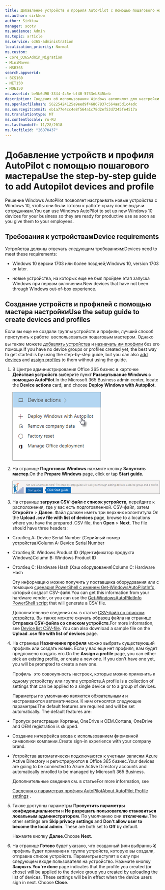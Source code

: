 ```yaml
---
title: Добавление устройств и профиля AutoPilot с помощью пошагового мастера
ms.author: sirkkuw
author: Sirkkuw
manager: scotv
ms.audience: Admin
ms.topic: article
ms.service: o365-administration
localization_priority: Normal
ms.custom:
- Core_O365Admin_Migration
- MiniMaven
- MSB365
search.appverid:
- BCS160
- MET150
- MOE150
ms.assetid: be5b6d90-3344-4c5e-bf40-5733eb845beb
description: Сведения об использовании Windows автопилот для настройки нового устройства Windows 10 для бизнеса.
ms.openlocfilehash: 56225424125e9eed9f46867837c564aa5d1c4adc
ms.sourcegitcommit: eb1a77e4cc4e8f564a1c78d2ef53d7245fe4517a
ms.translationtype: MT
ms.contentlocale: ru-RU
ms.lasthandoff: 11/28/2018
ms.locfileid: "26870437"
---
```

# <a name="use-the-step-by-step-guide-to-add-autopilot-devices-and-profile"></a><span data-ttu-id="e0675-103">Добавление устройств и профиля AutoPilot с помощью пошагового мастера</span><span class="sxs-lookup"><span data-stu-id="e0675-103">Use the step-by-step guide to add Autopilot devices and profile</span></span>

<span data-ttu-id="e0675-104">Решение Windows AutoPilot позволяет настраивать новые устройства с Windows 10, чтобы они были готовы к работе сразу после выдачи сотрудникам.</span><span class="sxs-lookup"><span data-stu-id="e0675-104">You can use Windows AutoPilot to set up new Windows 10 devices for your business so they are ready for productive use as soon as you give them to your employees.</span></span>
  
## <a name="device-requirements"></a><span data-ttu-id="e0675-105">Требования к устройствам</span><span class="sxs-lookup"><span data-stu-id="e0675-105">Device requirements</span></span>

<span data-ttu-id="e0675-106">Устройства должны отвечать следующим требованиям:</span><span class="sxs-lookup"><span data-stu-id="e0675-106">Devices need to meet these requirements:</span></span>
  
- <span data-ttu-id="e0675-107">Windows 10 версии 1703 или более поздней;</span><span class="sxs-lookup"><span data-stu-id="e0675-107">Windows 10, version 1703 or later.</span></span>
    
- <span data-ttu-id="e0675-108">новые устройства, на которых еще не был пройден этап запуска Windows при первом включении.</span><span class="sxs-lookup"><span data-stu-id="e0675-108">New devices that have not been through Windows out-of-box experience.</span></span>
    
## <a name="use-the-setup-guide-to-create-devices-and-profiles"></a><span data-ttu-id="e0675-109">Создание устройств и профилей с помощью мастера настройки</span><span class="sxs-lookup"><span data-stu-id="e0675-109">Use the setup guide to create devices and profiles</span></span>

<span data-ttu-id="e0675-110">Если вы еще не создали группы устройств и профили, лучший способ приступить к работе  воспользоваться пошаговым мастером. Однако вы также можете [добавлять устройства](create-and-edit-autopilot-devices.md) и [назначать им профили](create-and-edit-autopilot-profiles.md) без его помощи.</span><span class="sxs-lookup"><span data-stu-id="e0675-110">If you have no device groups or profiles created yet, the best way to get started is by using the step-by-step guide, but you can also [add devices](create-and-edit-autopilot-devices.md) and [assign profiles](create-and-edit-autopilot-profiles.md) to them without using the guide.</span></span> 
  
1. <span data-ttu-id="e0675-111">В Центре администрирования Office 365 бизнес в карточке **Действия устройств** выберите пункт **Развертывание Windows с помощью AutoPilot**.</span><span class="sxs-lookup"><span data-stu-id="e0675-111">In the Microsoft 365 Business admin center, locate the **Device actions** card, and choose **Deploy Windows with Autopilot**.</span></span>
    
    ![On the Device actions card, choose Deploy Windows with Autopilot.](media/160d5c2a-11a8-48f9-a8aa-70f084b85448.png)
  
2. <span data-ttu-id="e0675-113">На странице **Подготовка Windows** нажмите кнопку **Запустить мастер**.</span><span class="sxs-lookup"><span data-stu-id="e0675-113">On the **Prepare Windows** page, click or tap **Start guide**.</span></span>
    
    ![Click Start guide for step-by-step instructions for Autopilot.](media/31662655-d1e6-437d-87ea-c0dec5da56f7.png)
  
3. <span data-ttu-id="e0675-p101">На странице **загрузки CSV-файл с список устройств,** перейдите к расположения, где у вас есть подготовленной. CSV-файл, затем **Откройте** \> **Далее**. Файл должен иметь три верхних колонтитула:</span><span class="sxs-lookup"><span data-stu-id="e0675-p101">On the **Upload .csv file with list of devices** page, browse to a locations where you have the prepared .CSV file, then **Open** \> **Next**. The file should have three headers:</span></span>
    
  - <span data-ttu-id="e0675-117">Столбец A: Device Serial Number (Серийный номер устройства)</span><span class="sxs-lookup"><span data-stu-id="e0675-117">Column A: Device Serial Number</span></span>
    
  - <span data-ttu-id="e0675-118">Столбец B: Windows Product ID (Идентификатор продукта Windows)</span><span class="sxs-lookup"><span data-stu-id="e0675-118">Column B: Windows Product ID</span></span>
    
  - <span data-ttu-id="e0675-119">Столбец C: Hardware Hash (Хэш оборудования)</span><span class="sxs-lookup"><span data-stu-id="e0675-119">Column C: Hardware Hash</span></span>
    
    <span data-ttu-id="e0675-120">Эту информацию можно получить у поставщика оборудования или с помощью [сценария PowerShell с именем Get-WindowsAutoPilotInfo](https://www.powershellgallery.com/packages/Get-WindowsAutoPilotInfo), который создаст CSV-файл.</span><span class="sxs-lookup"><span data-stu-id="e0675-120">You can get this information from your hardware vendor, or you can use the [Get-WindowsAutoPilotInfo PowerShell script](https://www.powershellgallery.com/packages/Get-WindowsAutoPilotInfo) that will generate a CSV file.</span></span> 
    
    <span data-ttu-id="e0675-p102">Дополнительные сведения см. в статье [CSV-файл со списком устройств](https://support.office.com/article/932e3676-2491-49f0-9177-d893d2f5276e). Вы также можете скачать образец файла на странице **Отправка CSV-файла со списком устройств**.</span><span class="sxs-lookup"><span data-stu-id="e0675-p102">For more information, see [Device list CSV-file](https://support.office.com/article/932e3676-2491-49f0-9177-d893d2f5276e). You can also download a sample file on the **Upload .csv file with list of devices** page.</span></span> 
    
4. <span data-ttu-id="e0675-p103">На странице **Назначение профиля** можно выбрать существующий профиль или создать новый. Если у вас еще нет профиля, вам будет предложено создать его.</span><span class="sxs-lookup"><span data-stu-id="e0675-p103">On the **Assign a profile** page, you can either pick an existing profile, or create a new one. If you don't have one yet, you will be prompted to create a new one.</span></span> 
    
    <span data-ttu-id="e0675-125">Профиль  это совокупность настроек, которые можно применить к одному устройству или группе устройств.</span><span class="sxs-lookup"><span data-stu-id="e0675-125">A profile is a collection of settings that can be applied to a single device or to a group of devices.</span></span>
    
    <span data-ttu-id="e0675-p104">Параметры по умолчанию являются обязательными и настраиваются автоматически. К ним относятся следующие параметры:</span><span class="sxs-lookup"><span data-stu-id="e0675-p104">The default features are required and will be set automatically. The default features are:</span></span>
    
  - <span data-ttu-id="e0675-128">Пропуск регистрации Кортаны, OneDrive и OEM.</span><span class="sxs-lookup"><span data-stu-id="e0675-128">Cortana, OneDrive and OEM registration is skipped.</span></span>
    
  - <span data-ttu-id="e0675-129">Создание интерфейса входа с использованием фирменной символики компании.</span><span class="sxs-lookup"><span data-stu-id="e0675-129">Create sign-in experience with your company brand.</span></span>
    
  - <span data-ttu-id="e0675-130">Устройства автоматически подключаются к учетным записям Azure Active Directory и регистрируются в Office 365 бизнес.</span><span class="sxs-lookup"><span data-stu-id="e0675-130">Your devices are going to be connected to Azure Active Directory accounts and automatically enrolled to be managed by Microsoft 365 Business.</span></span>
    
    <span data-ttu-id="e0675-131">Дополнительные сведения см. в статье</span><span class="sxs-lookup"><span data-stu-id="e0675-131">For more information, see</span></span>
    
    <span data-ttu-id="e0675-132">[Сведения о параметрах профиля AutoPilot](autopilot-profile-settings.md)</span><span class="sxs-lookup"><span data-stu-id="e0675-132">[About AutoPilot Profile settings](autopilot-profile-settings.md) .</span></span> 
    
5. <span data-ttu-id="e0675-133">Также доступны параметры **Пропустить параметры конфиденциальности** и **Не разрешать пользователю становиться локальным администратором**. По умолчанию они **отключены**.</span><span class="sxs-lookup"><span data-stu-id="e0675-133">The other settings are **Skip privacy settings** and **Don't allow user to become the local admin**. These are both set to **Off** by default.</span></span> 
    
    <span data-ttu-id="e0675-134">Нажмите кнопку **Далее**.</span><span class="sxs-lookup"><span data-stu-id="e0675-134">Choose **Next**.</span></span>
    
6. <span data-ttu-id="e0675-p105">На странице **Готово** будет указано, что созданный (или выбранный) профиль будет применен к группе устройств, которую вы создали, отправив список устройств. Параметры вступят в силу при следующем входе пользователя на устройство. Нажмите кнопку **Закрыть**.</span><span class="sxs-lookup"><span data-stu-id="e0675-p105">**You're done** page indicates that the profile you created (or chose) will be applied to the device group you created by uploading the list of devices. These settings will be in effect when the device users sign in next. Choose **Close**.</span></span>
    
